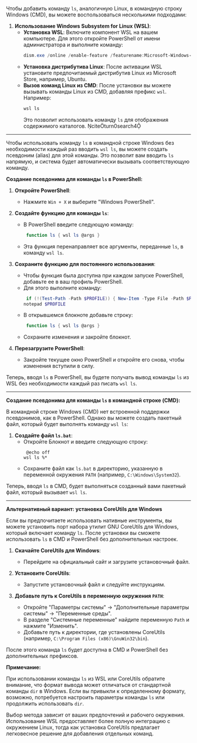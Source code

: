 Чтобы добавить команду `ls`, аналогичную Linux, в командную строку Windows (CMD), вы можете воспользоваться несколькими подходами:

1. **Использование Windows Subsystem for Linux (WSL)**:
   - **Установка WSL**: Включите компонент WSL на вашем компьютере. Для этого откройте PowerShell от имени администратора и выполните команду:
      ```powershell
     dism.exe /online /enable-feature /featurename:Microsoft-Windows-Subsystem-Linux /all /norestart
     ```  
   - **Установка дистрибутива Linux**: После активации WSL установите предпочитаемый дистрибутив Linux из Microsoft Store, например, Ubuntu.
   - **Вызов команд Linux из CMD**: После установки вы можете вызывать команды Linux из CMD, добавляя префикс `wsl`. Например:
      ```cmd
     wsl ls
     ```  
      Это позволит использовать команду `ls` для отображения содержимого каталогов.  citeturn0search4 

---

Чтобы использовать команду `ls` в командной строке Windows без необходимости каждый раз вводить `wsl ls`, вы можете создать псевдоним (alias) для этой команды. Это позволит вам вводить `ls` напрямую, и система будет автоматически вызывать соответствующую команду.

**Создание псевдонима для команды `ls` в PowerShell:**

1. **Откройте PowerShell**:
   - Нажмите `Win + X` и выберите "Windows PowerShell".

2. **Создайте функцию для команды `ls`**:
   - В PowerShell введите следующую команду:
     ```powershell
      function ls { wsl ls @args } 
     ``` 
   - Эта функция перенаправляет все аргументы, переданные `ls`, в команду `wsl ls`.

3. **Сохраните функцию для постоянного использования**:
   - Чтобы функция была доступна при каждом запуске PowerShell, добавьте ее в ваш профиль PowerShell.
   - Для этого выполните команду:
     ```powershell
      if (!(Test-Path -Path $PROFILE)) { New-Item -Type File -Path $PROFILE -Force }
     notepad $PROFILE 
     ``` 
   - В открывшемся блокноте добавьте строку:
     ```powershell
      function ls { wsl ls @args } 
     ``` 
   - Сохраните изменения и закройте блокнот.

4. **Перезагрузите PowerShell**:
   - Закройте текущее окно PowerShell и откройте его снова, чтобы изменения вступили в силу.

Теперь, вводя `ls` в PowerShell, вы будете получать вывод команды `ls` из WSL без необходимости каждый раз писать `wsl ls`.

---

**Создание псевдонима для команды `ls` в командной строке (CMD):**

В командной строке Windows (CMD) нет встроенной поддержки псевдонимов, как в PowerShell. Однако вы можете создать пакетный файл, который будет выполнять команду `wsl ls`:

1. **Создайте файл `ls.bat`**:
   - Откройте Блокнот и введите следующую строку:
     ```batch
      @echo off
     wsl ls %* 
     ``` 
   - Сохраните файл как `ls.bat` в директорию, указанную в переменной окружения `PATH` (например, `C:\Windows\System32`).

Теперь, вводя `ls` в CMD, будет выполняться созданный вами пакетный файл, который вызывает `wsl ls`.

---

**Альтернативный вариант: установка CoreUtils для Windows**

Если вы предпочитаете использовать нативные инструменты, вы можете установить порт набора утилит GNU CoreUtils для Windows, который включает команду `ls`. После установки вы сможете использовать `ls` в CMD и PowerShell без дополнительных настроек.

1. **Скачайте CoreUtils для Windows**:
   - Перейдите на официальный сайт и загрузите установочный файл.

2. **Установите CoreUtils**:
   - Запустите установочный файл и следуйте инструкциям.

3. **Добавьте путь к CoreUtils в переменную окружения `PATH`**:
   - Откройте "Параметры системы" → "Дополнительные параметры системы" → "Переменные среды".
   - В разделе "Системные переменные" найдите переменную `Path` и нажмите "Изменить".
   - Добавьте путь к директории, где установлены CoreUtils (например, `C:\Program Files (x86)\GnuWin32\bin`).

После этого команда `ls` будет доступна в CMD и PowerShell без дополнительных префиксов.

**Примечание:**

При использовании команды `ls` из WSL или CoreUtils обратите внимание, что формат вывода может отличаться от стандартной команды `dir` в Windows. Если вы привыкли к определенному формату, возможно, потребуется настроить параметры команды `ls` или продолжить использовать `dir`.

Выбор метода зависит от ваших предпочтений и рабочего окружения. Использование WSL предоставляет более полную интеграцию с окружением Linux, тогда как установка CoreUtils предлагает легковесное решение для добавления отдельных команд. 
